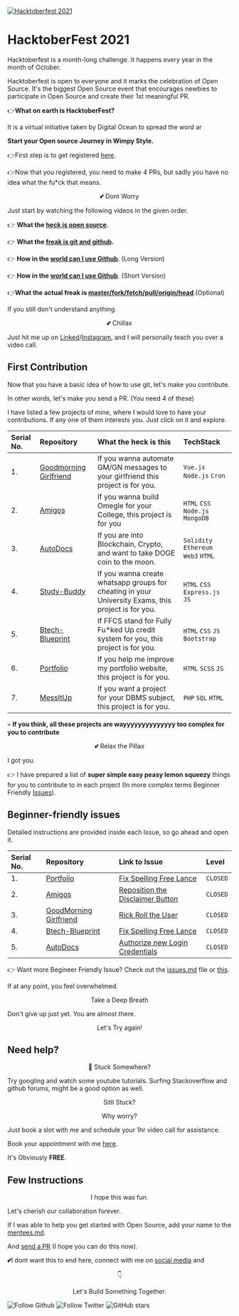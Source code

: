 
[![Hacktoberfest 2021](./Assets/banner.png)](https://github.com/wimpywarlord/Hacktober-Wimpy-Style)
# HacktoberFest 2021
Hacktoberfest is a month-long challenge. It happens every year in the month of October.

Hacktoberfest is open to everyone and it marks the celebration of Open Source. It's the biggest Open Source event that encourages newbies to participate in Open Source and create their 1st meaningful PR.

👉**What on earth is HacktoberFest?**

It is a virtual initiative taken by Digital Ocean to spread the word ar

**Start your Open source Journey in Wimpy Style.**

👉First step is to get registered [here](https://hacktoberfest.digitalocean.com/).

👉Now that you registered, you need to make 4 PRs, but sadly you have no idea what the fu*ck that means. 

<p  align="center"> 💕 Dont Worry </p>

Just start by watching the following videos in the given order.

👉 **What the [heck  is open source](https://www.youtube.com/watch?v=7c0IrsDsNaw).**

👉 **What the [freak is git and github](https://www.youtube.com/watch?v=wpISo9TNjfU).**

👉 **How in the [world can I use Github](https://www.youtube.com/watch?v=RGOj5yH7evk)**.  (Long Version)

👉 **How in the [world can I use Github](https://www.youtube.com/watch?v=SWYqp7iY_Tc)**.  (Short Version)

👉**What the actual freak is [master/fork/fetch/pull/origin/head](https://acloudguru.com/blog/engineering/git-terms-explained)**.(Optional)

If you still don't understand anything.
<p  align="center"> 💕 Chillax</p>

Just hit me up on [Linked](https://www.linkedin.com/in/kshitijdhyani/)/[Instagram](https://www.instagram.com/kshitij_dhyani/), and I will personally teach you over a video call. 

## First Contribution
Now that you have a basic idea of how to use git, let's make you contribute.

In other words, let's make you send a PR. (You need 4 of these)

I have listed a few projects of mine, where I would love to have your contributions. If any one of them interests you. Just click on it and explore. 

| Serial No. | Repository| What the heck is this| TechStack|
|:--|:--|:--|:--|
| 1. | [Goodmorning Girlfriend](https://github.com/wimpywarlord/Goodmorning-Girlfriend) | If you wanna automate GM/GN messages to your girlfriend this project is for you.  | `Vue.js` `Node.js` `Cron`  |
| 2. | [Amigos](https://github.com/wimpywarlord/Amigos) | If you wanna build Omegle for your College, this project is for you  | `HTML` `CSS` `Node.js` `MongoDB` |
| 3. | [AutoDocs](https://github.com/wimpywarlord/AutoDoc) | If you are into Blockchain, Crypto, and want to take DOGE coin to the moon.  | `Solidity` `Ethereum` `Web3` `HTML` |
| 4. | [Study-Buddy](https://github.com/wimpywarlord/Study-Buddy) | If you wanna create whatsapp groups for cheating in your University Exams, this project is for you.  | `HTML` `CSS` `Express.js` `JS` |
| 5. | [Btech-Blueprint](https://github.com/wimpywarlord/BTech-Blueprint) | If FFCS stand for Fully Fu*ked Up credit system for you, this project is for you.  | `HTML` `CSS` `JS` `Bootstrap` |
| 6. | [Portfolio](https://github.com/wimpywarlord) | If you help me improve my portfolio website, this project is for you.  | `HTML` `SCSS` `JS` |
| 7. | [MessItUp](https://github.com/wimpywarlord/Mess_It_Up) | If you want a project for your DBMS subject, this project is for you.  | `PHP` `SQL` `HTML` |



💀 **If you think, all these projects are wayyyyyyyyyyyyyy too complex for you to contribute**

<p  align="center"> 💕 Relax the Pillax</p>

I got you. 

👉 I have prepared a list of **super simple easy peasy lemon squeezy** things for you to contribute to in each project (In more complex terms Beginner Friendly [Issues](https://www.youtube.com/watch?v=TKJ4RdhyB5Y)).

## Beginner-friendly issues
Detailed instructions are provided inside each Issue, so go ahead and open it. 

| Serial No. | Repository| Link to Issue  | Level |
|:--|:--|:--|:--|
| 1. | [Portfolio](https://github.com/wimpywarlord/wimpywarlord.github.io) | [Fix Spelling Free Lance](https://github.com/wimpywarlord/wimpywarlord.github.io/issues/5)  | `CLOSED`  |
| 2. | [Amigos](https://github.com/wimpywarlord/Amigos) | [Reposition the Disclaimer Button](https://github.com/wimpywarlord/Amigos/issues/1)  | `CLOSED` |
| 3. | [GoodMorning Girlfriend](https://github.com/wimpywarlord/Goodmorning-Girlfriend) | [Rick Roll the User](https://github.com/wimpywarlord/Goodmorning-Girlfriend/issues/1)  | `CLOSED`  |
| 4. | [Btech-Blueprint](https://github.com/wimpywarlord/BTech-Blueprint) | [Fix Spelling Free Lance](https://github.com/wimpywarlord/BTech-Blueprint/issues/1)  | `CLOSED`  |
| 5. | [AutoDocs](https://github.com/wimpywarlord/AutoDoc) | [Authorize new Login Credentials](https://github.com/wimpywarlord/AutoDoc/issues/1)  | `CLOSED`  |


👉 Want more Begineer Friendly Issue? Check out the [issues.md](./Issues/issues.md) file or [this](https://github.com/vinitshahdeo/Hacktoberfest2021).

If at any point, you feel overwhelmed. 

<p  align="center"> Take a Deep Breath</p>

Don't give up just yet. You are almost there. 

<p  align="center"> Let's Try again!</p>

## Need help?
<p  align="center"> 👑 Stuck Somewhere?</p>

Try googling and watch some youtube tutorials. Surfing Stackoverflow and github forums, might be a good option as well. 
<p  align="center">Sitll Stuck?</p>
<p  align="center">Why worry? </p>

Just book a slot with me and schedule your 1hr video call for assistance.

Book your appointment with me [here](https://calendly.com/kshitijdhyani). 

It's Obviously **FREE**.

## Few Instructions
<p  align="center">I hope this was fun.  </p>

Let's cherish our collaboration forever. 

If I was able to help you get started with Open Source, add your name to the [mentees.md](./Mentees/mentees.md).

And [send a PR](https://docs.github.com/en/github/collaborating-with-pull-requests/proposing-changes-to-your-work-with-pull-requests/creating-a-pull-request) (I hope you can do this now).

💕I dont want this to end here, connect with me on [social media](https://www.linkedin.com/in/kshitijdhyani/) and <p  align="center">👇</p>
<p  align="center">Let's Build Something Together.</p>

![Follow Github](https://img.shields.io/github/followers/wimpywarlord?color=%2317202A&label=Follow%20wimpywarlord&logo=github&style=for-the-badge) ![Follow Twitter](https://img.shields.io/twitter/follow/kshitij_dhyani?color=%2317202A&label=Follow%20kshitij_dhyani&logo=twitter&style=for-the-badge) ![GitHub stars](https://img.shields.io/github/stars/wimpywarlord/Hacktober-Wimpy-Style?color=%2317202A&label=STARS%20%F0%9F%8C%9F&logo=github&style=for-the-badge)
